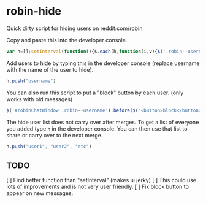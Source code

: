 # robin-hide
Quick dirty script for hiding users on reddit.com/robin

Copy and paste this into the developer console.

```javascript
var h=[];setInterval(function(){$.each(h,function(i,v){$('.robin--username:contains('+v+')').parent().hide();});},100);
```

Add users to hide by typing this in the developer console (replace username with the name of the user to hide).

```javascript
h.push("username")
```

You can also run this script to put a "block" button by each user. (only works with old messages)
```javascript
$('#robinChatWindow .robin--username').before($('<button>block</button>').click(function(){h.push($(this).siblings('.robin--username').text())}));
```

The hide user list does not carry over after merges. To get a list of everyone you added type `h` in the developer console. You can then use that list to share or carry over to the next merge.

```javascript
h.push("user1", "user2", "etc")
```

## TODO

[ ] Find better function than "setInterval" (makes ui jerky)
[ ] This could use lots of improvements and is not very user friendly. 
[ ] Fix block button to appear on new messages.
